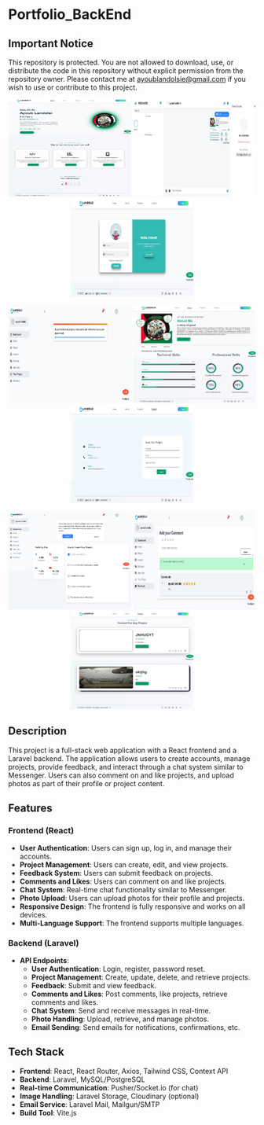 # Portfolio_BackEnd

## Important Notice

This repository is protected. You are not allowed to download, use, or distribute the code in this repository without explicit permission from the repository owner. Please contact me at ayoublandolsie@gmail.com if you wish to use or contribute to this project.



<p align="center">
  <img src="REDME/Screenshot_26-8-2024_192856_localhost.jpeg" alt="Project Banner" width="250" height="200"/>
  <img src="REDME/Screenshot_26-8-2024_193327_localhost.jpeg" alt="Project Banner1" width="250" height="200"/>
  <img src="REDME/Screenshot_26-8-2024_19314_localhost.jpeg" alt="Project Banner2" width="250" height="200"/>
</p>

<p align="center">
  <img src="REDME/Screenshot_26-8-2024_19344_localhost.jpeg" alt="Project Banner3" width="250" height="200"/>
  <img src="REDME/Screenshot_26-8-2024_192932_localhost.jpeg" alt="Project Banner4" width="250" height="200"/>
  <img src="REDME/Screenshot_26-8-2024_193034_localhost.jpeg" alt="Project Banner6" width="250" height="200"/>
</p>

<p align="center">
  <img src="REDME/Screenshot_26-8-2024_193154_localhost.jpeg" alt="Project Banner7" width="250" height="200"/>
  <img src="REDME/Screenshot_26-8-2024_193449_localhost.jpeg" alt="Project Banner9" width="250" height="200"/>
  <img src="REDME/Screenshot_26-8-2024_19309_localhost.jpeg" alt="Project Banner10" width="250" height="200"/>
</p>

## Description

This project is a full-stack web application with a React frontend and a Laravel backend. The application allows users to create accounts, manage projects, provide feedback, and interact through a chat system similar to Messenger. Users can also comment on and like projects, and upload photos as part of their profile or project content.

## Features

### Frontend (React)
- **User Authentication**: Users can sign up, log in, and manage their accounts.
- **Project Management**: Users can create, edit, and view projects.
- **Feedback System**: Users can submit feedback on projects.
- **Comments and Likes**: Users can comment on and like projects.
- **Chat System**: Real-time chat functionality similar to Messenger.
- **Photo Upload**: Users can upload photos for their profile and projects.
- **Responsive Design**: The frontend is fully responsive and works on all devices.
- **Multi-Language Support**: The frontend supports multiple languages.

### Backend (Laravel)
- **API Endpoints**:
  - **User Authentication**: Login, register, password reset.
  - **Project Management**: Create, update, delete, and retrieve projects.
  - **Feedback**: Submit and view feedback.
  - **Comments and Likes**: Post comments, like projects, retrieve comments and likes.
  - **Chat System**: Send and receive messages in real-time.
  - **Photo Handling**: Upload, retrieve, and manage photos.
  - **Email Sending**: Send emails for notifications, confirmations, etc.

## Tech Stack

- **Frontend**: React, React Router, Axios, Tailwind CSS, Context API
- **Backend**: Laravel, MySQL/PostgreSQL
- **Real-time Communication**: Pusher/Socket.io (for chat)
- **Image Handling**: Laravel Storage, Cloudinary (optional)
- **Email Service**: Laravel Mail, Mailgun/SMTP
- **Build Tool**: Vite.js

